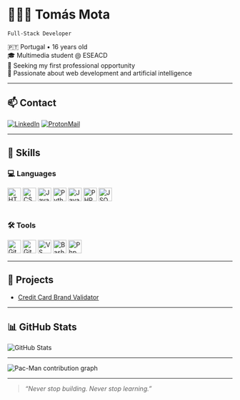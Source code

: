 <!-- Header -->
# 👨🏼‍💻 Tomás Mota

`Full-Stack Developer`

🇵🇹 Portugal • 16 years old  
🎓 Multimedia student @ ESEACD  
🚀 Seeking my first professional opportunity  
🧠 Passionate about web development and artificial intelligence

---

## 📫 Contact

[![LinkedIn](https://img.shields.io/badge/LinkedIn-0077B5?style=for-the-badge&logo=linkedin&logoColor=white)](https://www.linkedin.com/in/tomasmotadev)
[![ProtonMail](https://img.shields.io/badge/ProtonMail-8B89CC?style=for-the-badge&logo=protonmail&logoColor=white)](mailto:tomasmotadev@proton.me)

---

## 🧠 Skills

### 💻 Languages
<div>
  <img alt="HTML" width="30px" src="https://cdn.jsdelivr.net/gh/devicons/devicon/icons/html5/html5-plain.svg" />
  <img alt="CSS" width="30px" src="https://cdn.jsdelivr.net/gh/devicons/devicon/icons/css3/css3-plain.svg" />
  <img alt="JavaScript" width="30px" src="https://cdn.jsdelivr.net/gh/devicons/devicon/icons/javascript/javascript-plain.svg" />
  <img alt="Python" width="30px" src="https://cdn.jsdelivr.net/gh/devicons/devicon/icons/python/python-plain.svg" />
  <img alt="Java" width="30px" src="https://cdn.jsdelivr.net/gh/devicons/devicon/icons/java/java-plain.svg" />
  <img alt="PHP" width="30px" src="https://cdn.jsdelivr.net/gh/devicons/devicon/icons/php/php-original.svg" />
  <img alt="JSON" width="30px" src="https://cdn.jsdelivr.net/gh/devicons/devicon/icons/json/json-original.svg" />
</div>

<br/>

### 🛠️ Tools
<div>
  <img alt="Git" width="30px" src="https://cdn.jsdelivr.net/gh/devicons/devicon/icons/git/git-original.svg" />
  <img alt="GitHub" width="30px" src="https://cdn.jsdelivr.net/gh/devicons/devicon/icons/github/github-original.svg" />
  <img alt="VS Code" width="30px" src="https://cdn.jsdelivr.net/gh/devicons/devicon/icons/vscode/vscode-original.svg" />
  <img alt="Bash" width="30px" src="https://cdn.jsdelivr.net/gh/devicons/devicon/icons/bash/bash-original.svg" />
  <img alt="PhpMyAdmin" width="30px" src="https://www.svgrepo.com/show/473751/phpmyadmin.svg" />
</div>

---

## 📂 Projects

- [Credit Card Brand Validator](https://github.com/tomasmotadev/credit-card-brand-validator)

---

## 📊 GitHub Stats

![GitHub Stats](https://github-readme-stats.vercel.app/api?username=tomasmotadev&show_icons=true&theme=dark)

---

<picture>
  <source media="(prefers-color-scheme: dark)" srcset="https://raw.githubusercontent.com/tomasmotadev/tomasmotadev/output/pacman-contribution-graph-dark.svg">
  <source media="(prefers-color-scheme: light)" srcset="https://raw.githubusercontent.com/tomasmotadev/tomasmotadev/output/pacman-contribution-graph.svg">
  <img alt="Pac-Man contribution graph" src="https://raw.githubusercontent.com/tomasmotadev/tomasmotadev/.github/workflows/pacman.yml">
</picture>

---

> _“Never stop building. Never stop learning.”_
